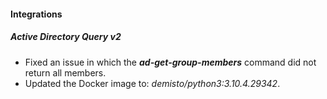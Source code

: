 
#### Integrations
##### Active Directory Query v2
- Fixed an issue in which the ***ad-get-group-members*** command did not return all members.
- Updated the Docker image to: *demisto/python3:3.10.4.29342*.

